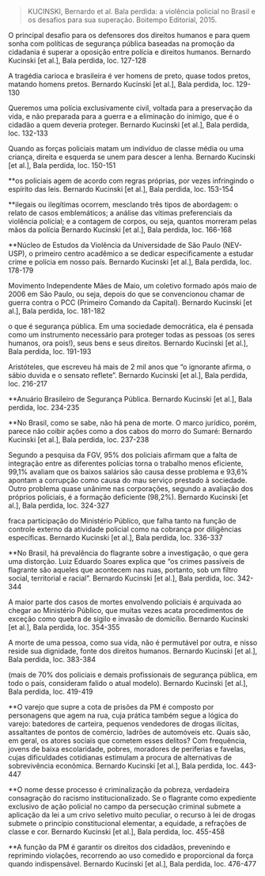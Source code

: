 > KUCINSKI, Bernardo et al. Bala perdida: a violência policial no Brasil e os desafios para sua superação. Boitempo Editorial, 2015.

O principal desafio para os defensores dos direitos humanos e para quem sonha com políticas de segurança pública baseadas na promoção da cidadania é superar a oposição entre polícia e direitos humanos. Bernardo Kucinski \[et al.\], Bala perdida, loc. 127-128

A tragédia carioca e brasileira é ver homens de preto, quase todos pretos, matando homens pretos. Bernardo Kucinski \[et al.\], Bala perdida, loc. 129-130

Queremos uma polícia exclusivamente civil, voltada para a preservação da vida, e não preparada para a guerra e a eliminação do inimigo, que é o cidadão a quem deveria proteger. Bernardo Kucinski \[et al.\], Bala perdida, loc. 132-133

Quando as forças policiais matam um indivíduo de classe média ou uma criança, direita e esquerda se unem para descer a lenha. Bernardo Kucinski \[et al.\], Bala perdida, loc. 150-151

**os policiais agem de acordo com regras próprias, por vezes infringindo o espírito das leis. Bernardo Kucinski \[et al.\], Bala perdida, loc. 153-154

**ilegais ou ilegítimas ocorrem, mesclando três tipos de abordagem: o relato de casos emblemáticos; a análise das vítimas preferenciais da violência policial; e a contagem de corpos, ou seja, quantos morreram pelas mãos da polícia Bernardo Kucinski \[et al.\], Bala perdida, loc. 166-168

**Núcleo de Estudos da Violência da Universidade de São Paulo (NEV-USP), o primeiro centro acadêmico a se dedicar especificamente a estudar crime e polícia em nosso país. Bernardo Kucinski \[et al.\], Bala perdida, loc. 178-179

Movimento Independente Mães de Maio, um coletivo formado após maio de 2006 em São Paulo, ou seja, depois do que se convencionou chamar de guerra contra o PCC (Primeiro Comando da Capital). Bernardo Kucinski \[et al.\], Bala perdida, loc. 181-182

o que é segurança pública. Em uma sociedade democrática, ela é pensada como um instrumento necessário para proteger todas as pessoas (os seres humanos, ora pois!), seus bens e seus direitos. Bernardo Kucinski \[et al.\], Bala perdida, loc. 191-193

Aristóteles, que escreveu há mais de 2 mil anos que “o ignorante afirma, o sábio duvida e o sensato reflete”. Bernardo Kucinski \[et al.\], Bala perdida, loc. 216-217

**Anuário Brasileiro de Segurança Pública. Bernardo Kucinski \[et al.\], Bala perdida, loc. 234-235

**No Brasil, como se sabe, não há pena de morte. O marco jurídico, porém, parece não coibir ações como a dos cabos do morro do Sumaré: Bernardo Kucinski \[et al.\], Bala perdida, loc. 237-238

Segundo a pesquisa da FGV, 95% dos policiais afirmam que a falta de integração entre as diferentes polícias torna o trabalho menos eficiente, 99,1% avaliam que os baixos salários são causa desse problema e 93,6% apontam a corrupção como causa do mau serviço prestado à sociedade. Outro problema quase unânime nas corporações, segundo a avaliação dos próprios policiais, é a formação deficiente (98,2%). Bernardo Kucinski \[et al.\], Bala perdida, loc. 324-327

fraca participação do Ministério Público, que falha tanto na função de controle externo da atividade policial como na cobrança por diligências específicas. Bernardo Kucinski \[et al.\], Bala perdida, loc. 336-337

**No Brasil, há prevalência do flagrante sobre a investigação, o que gera uma distorção. Luiz Eduardo Soares explica que “os crimes passíveis de flagrante são aqueles que acontecem nas ruas, portanto, sob um filtro social, territorial e racial”. Bernardo Kucinski \[et al.\], Bala perdida, loc. 342-344

A maior parte dos casos de mortes envolvendo policiais é arquivada ao chegar ao Ministério Público, que muitas vezes acata procedimentos de exceção como quebra de sigilo e invasão de domicílio. Bernardo Kucinski \[et al.\], Bala perdida, loc. 354-355

A morte de uma pessoa, como sua vida, não é permutável por outra, e nisso reside sua dignidade, fonte dos direitos humanos. Bernardo Kucinski \[et al.\], Bala perdida, loc. 383-384

(mais de 70% dos policiais e demais profissionais de segurança pública, em todo o país, consideram falido o atual modelo). Bernardo Kucinski \[et al.\], Bala perdida, loc. 419-419

**O varejo que supre a cota de prisões da PM é composto por personagens que agem na rua, cuja prática também segue a lógica do varejo: batedores de carteira, pequenos vendedores de drogas ilícitas, assaltantes de pontos de comércio, ladrões de automóveis etc. Quais são, em geral, os atores sociais que cometem esses delitos? Com frequência, jovens de baixa escolaridade, pobres, moradores de periferias e favelas, cujas dificuldades cotidianas estimulam a procura de alternativas de sobrevivência econômica. Bernardo Kucinski \[et al.\], Bala perdida, loc. 443-447

**O nome desse processo é criminalização da pobreza, verdadeira consagração do racismo institucionalizado. Se o flagrante como expediente exclusivo de ação policial no campo da persecução criminal submete a aplicação da lei a um crivo seletivo muito peculiar, o recurso à lei de drogas submete o princípio constitucional elementar, a equidade, a refrações de classe e cor. Bernardo Kucinski \[et al.\], Bala perdida, loc. 455-458

**A função da PM é garantir os direitos dos cidadãos, prevenindo e reprimindo violações, recorrendo ao uso comedido e proporcional da força quando indispensável. Bernardo Kucinski \[et al.\], Bala perdida, loc. 476-477

